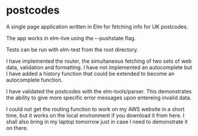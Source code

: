 # postcodes
A single page application written in Elm for fetching info for UK postcodes.

The app works in elm-live using the --pushstate flag.

Tests can be run with elm-test from the root directory.

I have implemented the router, the simultaneous fetching of two sets of web data, validation and formatting. I have not implemented an autocomplete but I have added a history function that could be extended to become an autocomplete function.

I have validated the postcodes with the elm-tools/parser. This demonstrates the ability to give more specific error messages upon entereing invalid data.

I could not get the routing function to work on my AWS website in a short time, but it works on the local environment if you download it from here. I shall also bring in my laptop tomorrow just in case I need to demonstrate it on there.

